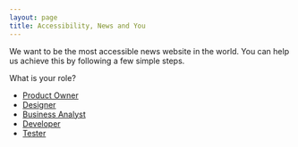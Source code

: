 ```yaml
---
layout: page
title: Accessibility, News and You
---
```

We want to be the most accessible news website in the world. You can help us achieve this by following a few simple steps.

What is your role?

- [Product Owner](accessibility-news-and-product-owners)
- [Designer](accessibility-news-and-designers)
- [Business Analyst](accessibility-news-and-business-analysts)
- [Developer](accessibility-news-and-developers)
- [Tester](accessibility-news-and-testers)
